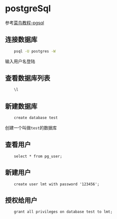 # postgreSql

参考[菜鸟教程-pgsql](https://www.runoob.com/postgresql/postgresql-tutorial.html)

## 连接数据库

```bash
    psql -U postgres -W
```
输入用户名登陆

## 查看数据库列表

```bash
    \l
```

## 新建数据库

```bash
    create database test
```
创建一个叫做``test``的数据库

## 查看用户

```PLSQL
    select * from pg_user;
```

## 新建用户

```PLSQL
    create user lmt with password '123456';
```

## 授权给用户

```PLSQL
    grant all privileges on database test to lmt;
```
